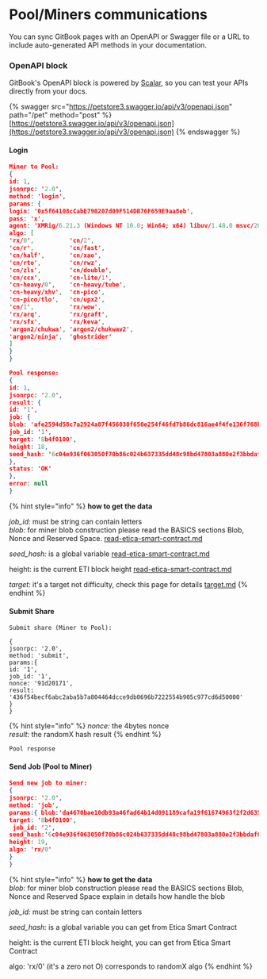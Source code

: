 # Pool/Miners communications

You can sync GitBook pages with an OpenAPI or Swagger file or a URL to include auto-generated API methods in your documentation.

### OpenAPI block

GitBook's OpenAPI block is powered by [Scalar](https://scalar.com/), so you can test your APIs directly from your docs.

{% swagger src="https://petstore3.swagger.io/api/v3/openapi.json" path="/pet" method="post" %}
[https://petstore3.swagger.io/api/v3/openapi.json](https://petstore3.swagger.io/api/v3/openapi.json)
{% endswagger %}







#### Login

```json
Miner to Pool:
{
id: 1,
jsonrpc: '2.0',
method: 'login',
params: {
login: '0x5f64108cCabE790207d09F514DB76F659E9aa8eb',
pass: 'x',
agent: 'XMRig/6.21.3 (Windows NT 10.0; Win64; x64) libuv/1.48.0 msvc/2019',
algo: [
'rx/0',          'cn/2',
'cn/r',          'cn/fast',
'cn/half',       'cn/xao',
'cn/rto',        'cn/rwz',
'cn/zls',        'cn/double',
'cn/ccx',        'cn-lite/1',
'cn-heavy/0',    'cn-heavy/tube',
'cn-heavy/xhv',  'cn-pico',
'cn-pico/tlo',   'cn/upx2',
'cn/1',          'rx/wow',
'rx/arq',        'rx/graft',
'rx/sfx',        'rx/keva',
'argon2/chukwa', 'argon2/chukwav2',
'argon2/ninja',  'ghostrider'
]
}
}

```

```json
Pool response:
{
id: 1,
jsonrpc: '2.0',
result: {
id: '1',
job: {
blob: 'afe2594d58c7a2924a87f456030f650e254f46fd7b86dc816ae4f4fe136f768b9d20b952fa2aa0671fb67149feafecd781c112bc1bc5230a8e1b6d600ad606770fe3576c5403491c40d31eb4657bc560',
job_id: '1',
target: '8b4f0100',
height: 18,
seed_hash: '6c04e936f063050f70b86c024b637335dd48c98bd47803a880e2f3bbdaf09642'
},
status: 'OK'
},
error: null
}

```

{% hint style="info" %}
**how to get the data**

_job\_id:_ must be string can contain letters\
_blob:_ for miner blob construction please read the BASICS sections Blob, Nonce and Reserved Space. [read-etica-smart-contract.md](read-etica-smart-contract.md "mention")

_seed\_hash:_ is a global variable [read-etica-smart-contract.md](read-etica-smart-contract.md "mention")

height: is the current ETI block height [read-etica-smart-contract.md](read-etica-smart-contract.md "mention")

_target:_ it's a target not difficulty, check this page for details [target.md](target.md "mention")
{% endhint %}

#### Submit Share

```
Submit share (Miner to Pool):

{ 
jsonrpc: '2.0', 
method: 'submit', 
params:{
id: '1',
job_id: '1',
nonce: '91d20171',
result: '436f54becf6abc2aba5b7a804464dcce9db0696b7222554b905c977cd6d50000'
}
}

```

{% hint style="info" %}
_nonce:_ the 4bytes nonce\
_result:_ the randomX hash result
{% endhint %}

```
Pool response

```

#### Send Job (Pool to Miner)

```json
Send new job to miner:
{ 
jsonrpc: '2.0', 
method: 'job', 
params:{ blob:'da4670bae10db93a46fad64b14d091189cafa19f61674963f2f2d635b4f2a812685f828da7adb7de554b4090363931bde43a6042eafd6197fbf4866191c9e845ae615393f941f4bb9f92b7ed537c2fb7',  
target: '8b4f0100', 
 job_id: '2', 
seed_hash:'6c04e936f063050f70b86c024b637335dd48c98bd47803a880e2f3bbdaf09642', 
height: 19, 
algo: 'rx/0'
}
}
```

{% hint style="info" %}
**how to get the data**\
_blob:_ for miner blob construction please read the BASICS sections Blob, Nonce and Reserved Space explain in details how handle the blob

_job\_id:_ must be string can contain letters

_seed\_hash:_ is a global variable you can get from Etica Smart Contract

height: is the current ETI block height, you can get from Etica Smart Contract

algo: 'rx/0' (it's a zero not O) corresponds to randomX algo
{% endhint %}

